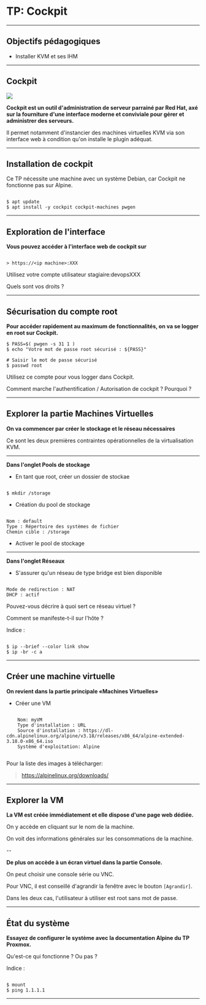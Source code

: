 # TP: Cockpit

---

## Objectifs pédagogiques 
- Installer KVM et ses IHM

--- 

## Cockpit

![](/img/kvm/kvm-cockpit.png)

**Cockpit est un outil d'administration de serveur parrainé par Red Hat, axé sur la fourniture d'une interface moderne et conviviale pour gérer et administrer des serveurs.** 

Il permet notamment d'instancier des machines virtuelles KVM via son interface web à condition qu'on installe le plugin adéquat.

--- 

## Installation de cockpit

Ce TP nécessite une machine avec un système Debian, car Cockpit ne fonctionne pas sur Alpine.

```shell

$ apt update
$ apt install -y cockpit cockpit-machines pwgen
```

--- 
## Exploration de l'interface

**Vous pouvez accéder à l'interface web de cockpit sur** 

```shell

> https://<ip machine>:XXX

```

Utilisez votre compte utilisateur stagiaire:devopsXXX

Quels sont vos droits ? 

---

## Sécurisation du compte root

**Pour accéder rapidement au maximum de fonctionnalités, on va se logger en root sur Cockpit.**

```shell
$ PASS=$( pwgen -s 31 1 )
$ echo "Votre mot de passe root sécurisé : ${PASS}"

# Saisir le mot de passe sécurisé
$ passwd root

```

Utilisez ce compte pour vous logger dans Cockpit.

Comment marche l'authentification / Autorisation de cockpit ? Pourquoi ? 

---

## Explorer la partie Machines Virtuelles

**On va commencer par créer le stockage et le réseau nécessaires** 

Ce sont les deux premières contraintes opérationnelles de la virtualisation KVM. 

---

**Dans l'onglet Pools de stockage**

* En tant que root, créer un dossier de stockae 
```shell

$ mkdir /storage

```
* Création du pool de stockage

```shell

Nom : default
Type : Répertoire des systèmes de fichier
Chemin cible : /storage

```

* Activer le pool de stockage 

---

**Dans l'onglet Réseaux**

* S'assurer qu'un réseau de type bridge est bien disponible 

```shell

Mode de redirection : NAT 
DHCP : actif
```

Pouvez-vous décrire à quoi sert ce réseau virtuel ? 

Comment se manifeste-t-il sur l'hôte ? 

Indice : 

``` 

$ ip --brief --color link show
$ ip -br -c a 

```

---

## Créer une machine virtuelle 

**On revient dans la partie principale «Machines Virtuelles»**

* Créer une VM

```shell

    Nom: myVM
    Type d'installation : URL
    Source d'installation : https://dl-cdn.alpinelinux.org/alpine/v3.18/releases/x86_64/alpine-extended-3.18.0-x86_64.iso
    Système d'exploitation: Alpine 
    

```

Pour la liste des images à télécharger: 

> https://alpinelinux.org/downloads/

--- 

## Explorer la VM

**La VM est créée immédiatement et elle dispose d'une page web dédiée.**

On y accède en cliquant sur le nom de la machine. 

On voit des informations générales sur les consommations de la machine.

-- 

**De plus on accède à un écran virtuel dans la partie Console.**

On peut choisir une console série ou VNC. 

Pour VNC, il est conseillé d'agrandir la fenêtre avec le bouton `[Agrandir]`.

Dans les deux cas, l'utilisateur à utiliser est root sans mot de passe.

--- 

## État du système 

**Essayez de configurer le système avec la documentation Alpine du TP Proxmox.**

Qu'est-ce qui fonctionne ? Ou pas ? 

Indice : 

``` 

$ mount 
$ ping 1.1.1.1

```

---
